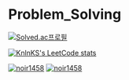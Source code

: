 # Problem_Solving

[![Solved.ac프로필](http://mazassumnida.wtf/api/v2/generate_badge?boj=noir1458)](https://solved.ac/noir1458)

[![KnlnKS's LeetCode stats](https://leetcode-stats-six.vercel.app/api?username=noir1458)](https://leetcode.com/noir1458/)

[![noir1458](https://img.shields.io/endpoint?url=https%3A%2F%2Fatcoder-badges.now.sh%2Fapi%2Fatcoder%2Fjson%2Fnoir1458)](https://atcoder.jp/users/noir1458)
[![noir1458](https://img.shields.io/endpoint?url=https%3A%2F%2Fatcoder-badges.now.sh%2Fapi%2Fcodeforces%2Fjson%2Fnoir1458)](https://codeforces.com/profile/noir1458)